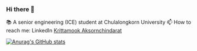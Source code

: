 ### Hi there 👋

<!--
**birdglove2/birdglove2** is a ✨ _special_ ✨ repository because its `README.md` (this file) appears on your GitHub profile.

Here are some ideas to get you started:

- 🔭 I’m currently working on ...
- 🌱 I’m currently learning ...
- 👯 I’m looking to collaborate on ...
- 🤔 I’m looking for help with ...
- 💬 Ask me about ...
- 📫 How to reach me: ...
- 😄 Pronouns: ...
- ⚡ Fun fact: ...
-->

📚 A senior engineering (ICE) student at Chulalongkorn University
📫 How to reach me: LinkedIn [Krittamook Aksornchindarat](https://www.linkedin.com/in/krittamook-aksornchindarat-324809202/)

[![Anurag's GitHub stats](https://github-readme-stats.vercel.app/api?username=birdglove2)](https://github.com/anuraghazra/github-readme-stats)
